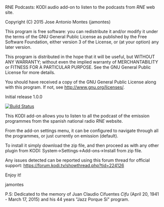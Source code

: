 RNE Podcasts: KODI audio add-on to listen to the podcasts from *RNE* web site.

   Copyright (C) 2015 Jose Antonio Montes (jamontes)

   This program is free software: you can redistribute it and/or modify
   it under the terms of the GNU General Public License as published by
   the Free Software Foundation, either version 3 of the License, or
   (at your option) any later version.

   This program is distributed in the hope that it will be useful,
   but WITHOUT ANY WARRANTY; without even the implied warranty of
   MERCHANTABILITY or FITNESS FOR A PARTICULAR PURPOSE.  See the
   GNU General Public License for more details.

   You should have received a copy of the GNU General Public License
   along with this program. If not, see <http://www.gnu.org/licenses/>.


Initial release 1.0.0

[![Build Status](https://secure.travis-ci.org/jamontes/plugin.audio.rne.png?branch=master)](http://travis-ci.org/jamontes/plugin.audio.rne)


This KODI add-on allows you to listen to all the podcast of the emission programmes from the spanish national radio *RNE* website.

From the add-on settings menu, it can be configured to navigate through all the programmes, or just currently on emission (default). 

To install it simply download the zip file, and then proceed as with any other plugin from KODI:
 System->Settings->Add-ons->Install from zip file.

Any issues detected can be reported using this forum thread for official support: https://forum.kodi.tv/showthread.php?tid=224126

Enjoy it!

jamontes

P.S: Dedicated to the memory of Juan Claudio Cifuentes *Cifu* (April 20, 1941 - March 17, 2015) and his 44 years "Jazz Porque Sí" program.
